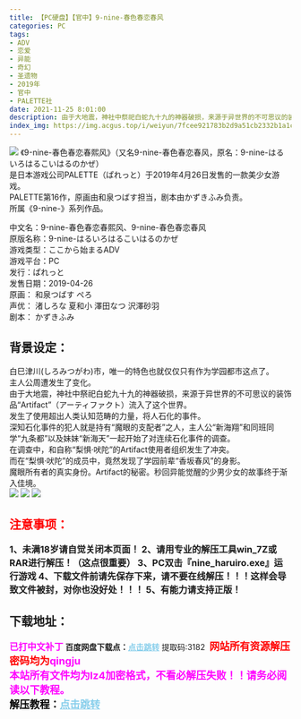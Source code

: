 ```yaml
---
title: 【PC硬盘】【官中】9-nine-春色春恋春风
categories: PC
tags:
- ADV
- 恋爱
- 异能
- 奇幻
- 圣遗物
- 2019年
- 官中
- PALETTE社
date: 2021-11-25 8:01:00
description: 由于大地震，神社中祭祀白蛇九十九的神器破损，来源于异世界的不可思议的装饰品“Artifact”（アーティファクト）流入了这个世界。发生了使用超出人类认知范畴的力量，将人石化的事件。  
index_img: https://img.acgus.top/i/weiyun/7fcee921783b2d9a51cb2332b1a1c98bbd4081edac717fdc2614fb4f12efb489b2ddfb9ab34f9dc55d08c49b1373a423.webp
---
```

![](https://img.acgus.top/i/weiyun/7fcee921783b2d9a51cb2332b1a1c98bbd4081edac717fdc2614fb4f12efb489b2ddfb9ab34f9dc55d08c49b1373a423.webp)
《9-nine-春色春恋春熙风》（又名9-nine-春色春恋春风，原名：9-nine-はるいろはるこいはるのかぜ）     
是日本游戏公司PALETTE（ぱれっと）于2019年4月26日发售的一款美少女游戏。     
PALETTE第16作，原画由和泉つばす担当，剧本由かずきふみ负责。     
所属《9-nine-》系列作品。

中文名：9-nine-春色春恋春熙风、9-nine-春色春恋春风     
原版名称：9-nine-はるいろはるこいはるのかぜ     
游戏类型：ここから始まるADV     
游戏平台：PC     
发行：ぱれっと     
发售日期：2019-04-26     
原画： 和泉つばす ぺろ     
声优： 渚しろな 夏和小 澤田なつ 沢澤砂羽     
剧本： かずきふみ     

## **背景设定：**
白巳津川(しろみつがわ)市，唯一的特色也就仅仅只有作为学园都市这点了。     
主人公周遭发生了变化。     
由于大地震，神社中祭祀白蛇九十九的神器破损，来源于异世界的不可思议的装饰品“Artifact”（アーティファクト）流入了这个世界。     
发生了使用超出人类认知范畴的力量，将人石化的事件。     
深知石化事件的犯人就是持有“魔眼的支配者”之人，主人公“新海翔”和同班同学“九条都”以及妹妹“新海天”一起开始了对连续石化事件的调查。     
在调查中，和自称“梨惧·吠陀”的Artifact使用者组织发生了冲突。     
而在“梨惧·吠陀”的成员中，竟然发现了学园前辈“香坂春风”的身影。     
魔眼所有者的真实身份。Artifact的秘密。秒回异能觉醒的少男少女的故事终于渐入佳境。     
![](https://img.acgus.top/i/weiyun/7fcee921783b2d9a51cb2332b1a1c98bbd4081edac717fdc2614fb4f12efb489b2ddfb9ab34f9dc55d08c49b1373a423.webp)
![](https://img.acgus.top/i/weiyun/649203df01dd628c0c831d642349f5d3641ab6c7293368a864fbdcee9a32b40ade3cfb26bd0208bd106208198fe2b67d.webp)
![](https://img.acgus.top/i/weiyun/ca15d9be31e907c0c40ed4b0ef3e017780fe53f3eaceaac549d8337ae03ba144d995fec868237138e0b13ce05fc37db9.webp)
     
     
     
     
## <font color=#FF0000 >注意事项：</font>
<font size=3><b>1、未满18岁请自觉关闭本页面！
2、请用专业的解压工具win_7Z或RAR进行解压！（这点很重要）
3、PC双击『nine_haruiro.exe』运行游戏
4、下载文件前请先保存下来，请不要在线解压！！！这样会导致文件被封，对你也没好处！！！
5、有能力请支持正版！</b></font>

## 下载地址：
<font color=#FF00FF size=3><b>已打中文补丁</b></font>
<b>百度网盘下载点：</b><a href="https://pan.baidu.com/s/1_5zeHUs0PN50AWJGUbV9Pg?pwd=3182" style="color: #87CEEB;"><b>点击跳转</b></a> 提取码:3182
<a style="padding: 0" href="https://post.qingju.org/AD/"><img style="max-width:100%" src="https://img.acgus.top/i/2024/07/478f689b8021d8d499ab43d21acf137a.gif" alt=""></a>
<b><font color=#FF0000 size=4>网站所有资源解压密码均为</b></font><b><font color=#FF00FF size=4>qingju</font><font color=#FF0000 ></font></b><br><b><font color=#FF00FF size=4>本站所有文件均为lz4加密格式，不看必解压失败！！请务必阅读以下教程。</b></font><br><b><font color=#000 size=4>解压教程：</b><a href="https://post.qingju.org/tutorial/000/" style="color: #87CEEB;"><b>点击跳转</b></a>